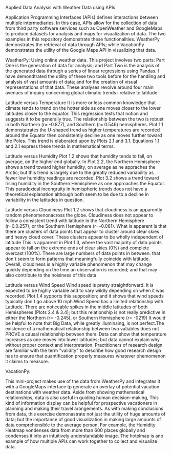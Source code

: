 Applied Data Analysis with Weather Data using APIs


Application Programming Interfaces (APIs) defines interactions between multiple intermediaries. In this case, APIs allow for the collection of data from third party software services such as OpenWeather and GoogleMaps to produce datasets
for analysis and maps for visualization of data. The two examples in this repository demonstrate these functionalities. WeatherPy demonstrates the retrieval of data through APIs; while VacationPy demonstrates the utility of the Google Maps API in
visualizing that data. 

WeatherPy: Using online weather data. 
This project involves two parts: Part One is the generation of data for analysis; and Part Two is the analysis of the generated data through a series of linear regressions using Pandas.
I have demondtrated the utility of these two tools before  for the handling and analysis of vast amounts of data; and for the creation of visual representations of that data. These analyses revolve around four main avenues of inquiry concerning  global climatic trends i relative to latitude: 

Latitude versus Temperature
It is more or less common knowledge that climate tends to trend on the hotter side as one moves closer to the lower latitudes closer to the equator. This regression tests that notion and suggests it to be generally true.
 The relationship between the two is robust in both Northern (r= -0.877), and Southern (r= 0.546) hemispheres. Plot 1.1 demonstatrates the U-shaped trend as higher temperatures are recorded  around the Equator then consistently decline as one moves further toward the Poles. This trend is elaborated upon by Plots 2.1 and 3.1. 
Equations 1.1 and 2.1 express these trends in mathematical terms. 

Latitude versus Humidity
Plot 1.2 shows that humidity tends to fall, on average, on the higher end globally. In Plot 2.2, the Northern Hemisphere shows a trend toward higher humidity, on average as ne appraches the Arctic; but this trend is largely due to the greatly reduced variability as fewer low humidity readings are recorded. 
Plot 3.2 shows a trend toward rising humidity in the Southern Hemisphere as one approaches the Equator. This paradoxical incongruity in hemispheric trends does not have a theoretical explanation although both seem to be due to a decline in variability in the latitudes in question. 

Latitude versus Cloudiness
Plot 1.2 shows that cloudiness is an apparently random phenomenonacross the globe. Cloudiness does not appear to follow a consistent trend  with latitude in the Northern Hemisphere (r=0.0.257), or the Southern Hemisphere (r=-0.081). What is apparent is that there are clusters of data points that appear to cluster around clear skies and heavy cloud cover. These clusters appear to be wholly independent of latitude
This is apparrent in Plot 1.3, where  the vast majority of data points appear to fall on the extreme ends of clear skies (0%) and complete overcast (100%).  There are large numbers of data points in between. that don't seem to form patterns that meaningfully coincide with latitude. Overall, cloudiness is a highly variable phenomenon that may change quickly depending on the time an observation is recorded; and that may also contribute to the noisiness of this data. 


Latitude versus Wind Speed
Wind speed is pretty straightforward. It is expected to be highly variable and to vary wildly depending on when it was recorded. Plot 1.4 sypports this supposition; and it shows that wind speeds typically don't go above 10 mph.Wind Speed has a limited relationship with Latitude. 
There are noticeable spikes in the middle latitudes of both Hemispheres (Plots 2.4 & 3.4); but this relationship is not really predictive in either the Northern (r= -0.245), or Southern Hemisphere (r= -0219)
It would be helpful to note that Big Data, while greatly illuminaing, is not perfect.The existence of a mathematical relationship between two vatiables does not PROVE a causal relationship between them. Data can show  that temperature increases as one moves into lower latitudes; but data cannot explain why without proper context and interpretation. 
Practitioners of research design are familiar with the term "validity" to describe how good research design has to ensure that quantification properly measures whatever phemomenon it claims to measure. 

VacationPy: 

This mini-project makes use of the data from WeatherPy and integrates it with a GoogleMaps interface tp generate an overlay of potential vacation destinations with weather data. Aside from showing mathematical relationships, data is also useful in guiding human decision-making, This kind of information display can be helpful for prospective vacationers in planning and making their travel arangements. 
As with making conclusions from data,  this exercise demonastrate not just the utility of huge amounts of data; but the importance of good visualization in making large amounts of data comprehensible to the average person. For example, the Humidity Heatmap vondenses data from more than 600 places globally and condenses it into an intuitively understandable image. The hotelmap is ano example of how multiple APIs can work together to collect and visualize data.

